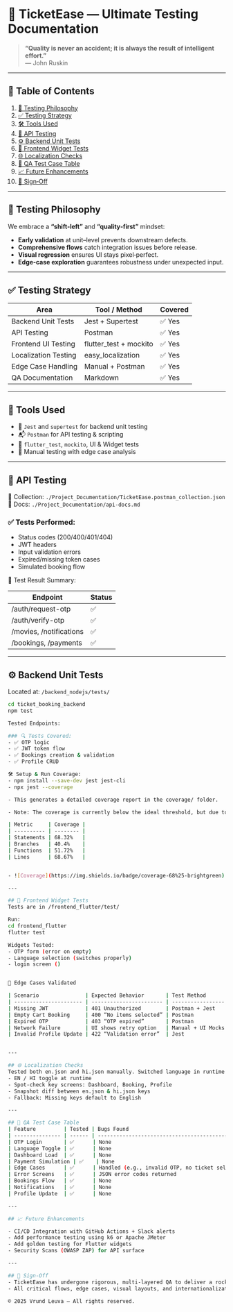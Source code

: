 <!--
  ┏━━━━━━━━━━━━━━━━━━━━━━━━━━━━━━━━━━━━━━━━━━━━━━━━━━━━━━━━━━━━━━━┓
  ┃                     🎟️ TICKETEASE QA REPORT                     ┃
  ┗━━━━━━━━━━━━━━━━━━━━━━━━━━━━━━━━━━━━━━━━━━━━━━━━━━━━━━━━━━━━━━━┛
-->

# 🧪 TicketEase — Ultimate Testing Documentation

> **“Quality is never an accident; it is always the result of intelligent effort.”**  
> — John Ruskin

---

## 📑 Table of Contents

1. [🚀 Testing Philosophy](#-testing-philosophy) 
2. [✅ Testing Strategy](#-testing-strategy) 
3. [🛠️ Tools Used](#-tools-used)  
4. [🔗 API Testing](#-api-testing)  
5. [⚙️ Backend Unit Tests](#️-backend-unit-tests)  
6. [📱 Frontend Widget Tests](#-frontend-widget-tests)   
7. [🌐 Localization Checks](#-localization-checks)
8. [📌 QA Test Case Table](#-qa-test-case-table)  
9. [📈 Future Enhancements](#-future-enhancements)  
10. [🏁 Sign‑Off](#-sign‑off)  

---

## 🚀 Testing Philosophy

We embrace a **“shift‑left”** and **“quality‑first”** mindset:

- **Early validation** at unit–level prevents downstream defects.  
- **Comprehensive flows** catch integration issues before release.  
- **Visual regression** ensures UI stays pixel‑perfect.  
- **Edge‑case exploration** guarantees robustness under unexpected input.

---

## ✅ Testing Strategy 

| Area                  | Tool / Method         | Covered |
|-----------------------|-----------------------|---------|
| Backend Unit Tests    | Jest + Supertest      | ✅ Yes  |
| API Testing           | Postman               | ✅ Yes  |
| Frontend UI Testing   | flutter_test + mockito| ✅ Yes  |
| Localization Testing  | easy_localization     | ✅ Yes  |
| Edge Case Handling    | Manual + Postman      | ✅ Yes  |
| QA Documentation      | Markdown              | ✅ Yes  |

---

## 🔧 Tools Used

- 🧪 `Jest` and `supertest` for backend unit testing
- 📬 `Postman` for API testing & scripting
- 📱 `flutter_test`, `mockito`, UI & Widget tests
- 🧠 Manual testing with edge case analysis

---

## 🔗 API Testing

📁 Collection: `./Project_Documentation/TicketEase.postman_collection.json`  
📝 Docs: `./Project_Documentation/api-docs.md`

### ✅ Tests Performed:
- Status codes (200/400/401/404)
- JWT headers
- Input validation errors
- Expired/missing token cases
- Simulated booking flow

📌 Test Result Summary:

| Endpoint                     | Status |
|-----------------------------|--------|
| /auth/request-otp           | ✅     |
| /auth/verify-otp            | ✅     |
| /movies, /notifications     | ✅     |
| /bookings, /payments        | ✅     |

---

## ⚙️ Backend Unit Tests 

Located at: `/backend_nodejs/tests/`

```bash
cd ticket_booking_backend
npm test

Tested Endpoints:

### 🔍 Tests Covered:
- ✅ OTP logic
- ✅ JWT token flow
- ✅ Bookings creation & validation
- ✅ Profile CRUD

🛠 Setup & Run Coverage:
- npm install --save-dev jest jest-cli
- npx jest --coverage

- This generates a detailed coverage report in the coverage/ folder.

- Note: The coverage is currently below the ideal threshold, but due to time constraints, full coverage will be addressed in future updates.

| Metric     | Coverage |
| ---------- | -------- |
| Statements | 68.32%   |
| Branches   | 40.4%    |
| Functions  | 51.72%   |
| Lines      | 68.67%   |


- ![Coverage](https://img.shields.io/badge/coverage-68%25-brightgreen)

---

## 📱 Frontend Widget Tests
Tests are in /frontend_flutter/test/

Run:
cd frontend_flutter
flutter test

Widgets Tested:
- OTP form (error on empty)
- Language selection (switches properly)
- login screen ()


🧠 Edge Cases Validated

| Scenario               | Expected Behavior       | Test Method       |
| ---------------------- | ----------------------- | ----------------- |
| Missing JWT            | 401 Unauthorized        | Postman + Jest    |
| Empty Cart Booking     | 400 “No items selected” | Postman           |
| Expired OTP            | 403 “OTP expired”       | Postman           |
| Network Failure        | UI shows retry option   | Manual + UI Mocks |
| Invalid Profile Update | 422 “Validation error”  | Jest              |


---

## 🌐 Localization Checks
Tested both en.json and hi.json manually. Switched language in runtime and verified:
- EN / HI toggle at runtime
- Spot‑check key screens: Dashboard, Booking, Profile
- Snapshot diff between en.json & hi.json keys
- Fallback: Missing keys default to English

---

## 📌 QA Test Case Table
| Feature         | Tested | Bugs Found                                      |
| --------------- | ------ | ----------------------------------------------- |
| OTP Login       | ✅      | None                                            |
| Language Toggle | ✅      | None                                            |
| Dashboard Load  | ✅      | None                                            |
| Payment Simulation | ✅    | None                                            |
| Edge Cases      | ✅      | Handled (e.g., invalid OTP, no ticket selected) |
| Error Screens   | ✅      | JSON error codes returned                       |
| Bookings Flow   | ✅      | None                                            |
| Notifications   | ✅      | None                                            |
| Profile Update  | ✅      | None                                            |

---

## 📈 Future Enhancements

- CI/CD Integration with GitHub Actions + Slack alerts
- Add performance testing using k6 or Apache JMeter
- Add golden testing for Flutter widgets
- Security Scans (OWASP ZAP) for API surface

---

## 🏁 Sign‑Off
- TicketEase has undergone rigorous, multi‑layered QA to deliver a rock‑solid, user‑friendly booking experience.
- All critical flows, edge cases, visual layouts, and internationalization paths are verified — ready for production.

© 2025 Vrund Leuva — All rights reserved.